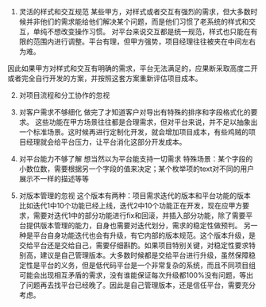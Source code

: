 1. 灵活的样式和交互规范
某些甲方，对样式或者交互有强烈的需求，但大多数时候并非他们的需求能给他们解决某个问题，而是他们习惯了老系统的样式和交互，单纯不想改变操作习惯。
对平台来说交互都是统一规范，样式也只能在有限的范围内进行调整。平台有理，但甲方强势，项目经理往往被夹在中间左右为难。

因此如果甲方对样式和交互有明确的需求，平台无法满足的，应果断采取高度二开或者完全自行开发的方案，并按照这套方案重新评估项目成本。

2. 对项目流程和分工协作的忽视
3. 对客户需求不够细化
做完了才知道客户对导出有特殊的排序和字段格式化的要求。
这些功能在甲方场景往往都是合理需求，但对平台来说，并不足以抽象出一个标准场景。这时候再进行定制化开发，就会增加项目成本，有些鸡贼的项目经理就会给平台压力，让平台消化这部分开发成本。


4. 对平台能力不够了解
想当然以为平台能支持一切需求
特殊场景：某个字段的小数位数，需要根据另一个字段的值来决定；某个枚举项的text对不同的用户展示不一样的描述等等
5. 对版本管理的忽视
这个版本有两种：项目需求迭代的版本和平台功能的版本
比如迭代1中10个功能已经上线，迭代2中10个功能正在开发，现在应甲方要求，需要对迭代1中的部分功能进行fix和回滚，并插入部分功能，除了需要平台提供版本管理的能力，自身也需要对迭代划分，需求的稳定性做预判。
另一种是平台自身功能迭代也会有升级，有它内部的版本规范。这个版本升级，是交给平台还是交给自己，需要仔细斟酌。如果项目特别关键，对稳定性要求特别高，建议是自己管理版本。大多数时候都是交给平台进行升级，虽然保障稳定性是平台的义务，但是低代码平台是一个非常复杂的系统，而且不同项目组可能会出现相互矛盾的需求，没有谁能保证每次升级都100%没有问题，等出了问题再去找平台已经晚了。因此是自己管理版本，还是信任平台，需要充分考虑。
